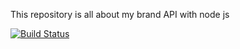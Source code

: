 This repository is all about my brand API with node js

[![Build Status](https://travis-ci.com/ericus123/BRAND-API.svg?branch=FT-Endpoints)](https://travis-ci.com/ericus123/BRAND-API)
